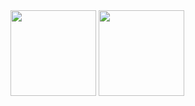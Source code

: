 <img height="137px" src="https://github-readme-stats-git-masterrstaa-rickstaa.vercel.app/api?username=Richard-Bian&hide_title=true&hide_border=true&show_icons=trueline_height=21" />
<img height="137px" src="https://github-readme-stats-git-masterrstaa-rickstaa.vercel.app/api/top-langs/?username=Richard-Bian&hide_title=true&hide_border=true&layout=compact&langs_count=6" /><br><br>
